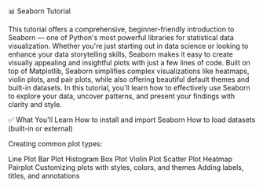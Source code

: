 📊 Seaborn Tutorial

This tutorial offers a comprehensive, beginner-friendly introduction to Seaborn — one of Python's most powerful libraries for statistical data visualization.
Whether you're just starting out in data science or looking to enhance your data storytelling skills, Seaborn makes it easy to create visually appealing and insightful plots with just a few lines of code. Built on top of Matplotlib, Seaborn simplifies complex visualizations like heatmaps, violin plots, and pair plots, while also offering beautiful default themes and built-in datasets. In this tutorial, you'll learn how to effectively use Seaborn to explore your data, uncover patterns, and present your findings with clarity and style.

✅ What You'll Learn
How to install and import Seaborn
How to load datasets (built-in or external)

Creating common plot types:

Line Plot
Bar Plot
Histogram
Box Plot
Violin Plot
Scatter Plot
Heatmap
Pairplot
Customizing plots with styles, colors, and themes
Adding labels, titles, and annotations
